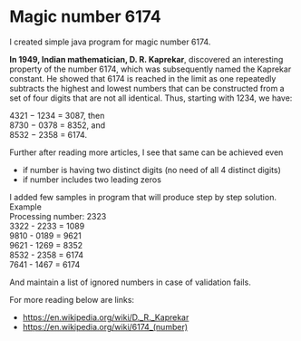 # Magic number 6174

I created simple java program for magic number 6174.

**In 1949, Indian mathematician, D. R. Kaprekar**, discovered an interesting property of the number 6174, which was subsequently named the Kaprekar constant.
He showed that 6174 is reached in the limit as one repeatedly subtracts the highest and lowest numbers that can be constructed from a set of four digits that are not all identical. Thus, starting with 1234, we have:

4321 − 1234 = 3087, then<br>
8730 − 0378 = 8352, and<br>
8532 − 2358 = 6174.<br>

Further after reading more articles, I see that same can be achieved even
 - if number is having two distinct digits (no need of all 4 distinct digits)
 - if number includes two leading zeros

I added few samples in program that will produce step by step solution.<br>
Example<br>
Processing number: 2323<br>
3322 - 2233 = 1089<br>
9810 - 0189 = 9621<br>
9621 - 1269 = 8352<br>
8532 - 2358 = 6174<br>
7641 - 1467 = 6174<br>

And maintain a list of ignored numbers in case of validation fails.

For more reading below are links:
* https://en.wikipedia.org/wiki/D._R._Kaprekar
* https://en.wikipedia.org/wiki/6174_(number)
